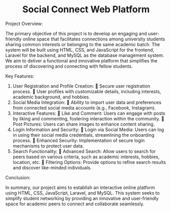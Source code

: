 <div style="text-align: center;">
    <h1>Social Connect Web Platform</h1>
</div>

Project Overview:

The primary objective of this project is to develop an engaging and user-friendly online space that 
facilitates connections among university students sharing common interests or belonging to the same 
academic batch. The system will be built using HTML, CSS, and JavaScript for the frontend, Laravel for the 
backend, and MySQL as the database management system. We aim to deliver a functional and innovative 
platform that simplifies the process of discovering and connecting with fellow students.

Key Features:

1. User Registration and Profile Creation:
 Secure user registration process.
 User profiles with customizable details, including interests, academic background, and hobbies.
2. Social Media Integration:
 Ability to import user data and preferences from connected social media accounts (e.g., 
Facebook, Instagram).
3. Interactive Features:
 Like and Comment: Users can engage with posts by liking and commenting, fostering interaction 
within the community.
 Post Pictures: Users can share images to enhance content sharing.
4. Login Information and Security:
 Login via Social Media: Users can log in using their social media credentials, streamlining the 
onboarding process.
 Enhanced Security: Implementation of secure login mechanisms to protect user data.
5. Search Functionality:
 Advanced Search: Allow users to search for peers based on various criteria, such as academic 
interests, hobbies, location, etc.
 Filtering Options: Provide options to refine search results and discover like-minded individuals.

Conclusion:

In summary, our project aims to establish an interactive online platform using HTML, CSS, JavaScript, 
Laravel, and MySQL. This system seeks to simplify student networking by providing an innovative and 
user-friendly space for academic peers to connect and collaborate seamlessly.

